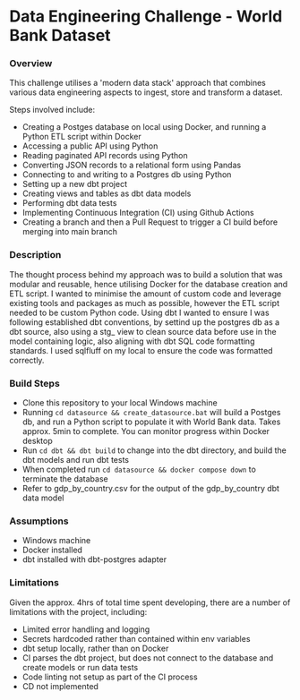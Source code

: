 # Data Engineering Challenge - World Bank Dataset

### Overview
This challenge utilises a 'modern data stack' approach that combines various data engineering aspects to ingest, store and transform a dataset.

Steps involved include:
* Creating a Postges database on local using Docker, and running a Python ETL script within Docker
* Accessing a public API using Python
* Reading paginated API records using Python
* Converting JSON records to a relational form using Pandas
* Connecting to and writing to a Postgres db using Python
* Setting up a new dbt project
* Creating views and tables as dbt data models
* Performing dbt data tests
* Implementing Continuous Integration (CI) using Github Actions
* Creating a branch and then a Pull Request to trigger a CI build before merging into main branch

### Description
The thought process behind my approach was to build a solution that was modular and reusable, hence utilising Docker for the database creation and ETL script. I wanted to minimise the amount of custom code and leverage existing tools and packages as much as possible, however the ETL script needed to be custom Python code. Using dbt I wanted to ensure I was following established dbt conventions, by settind up the postgres db as a dbt source, also using a stg_ view to clean source data before use in the model containing logic, also aligning with dbt SQL code formatting standards. I used sqlfluff on my local to ensure the code was formatted correctly.

### Build Steps
* Clone this repository to your local Windows machine
* Running `cd datasource && create_datasource.bat` will build a Postges db, and run a Python script to populate it with World Bank data. Takes approx. 5min to complete. You can monitor progress within Docker desktop
* Run `cd dbt && dbt build` to change into the dbt directory, and build the dbt models and run dbt tests
* When completed run `cd datasource && docker compose down` to terminate the database
* Refer to gdp_by_country.csv for the output of the gdp_by_country dbt data model

### Assumptions
* Windows machine
* Docker installed
* dbt installed with dbt-postgres adapter

### Limitations
Given the approx. 4hrs of total time spent developing, there are a number of limitations with the project, including:
* Limited error handling and logging
* Secrets hardcoded rather than contained within env variables
* dbt setup locally, rather than on Docker
* CI parses the dbt project, but does not connect to the database and create models or run data tests
* Code linting not setup as part of the CI process 
* CD not implemented
